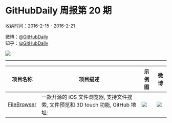 # GitHubDaily 周报第 20 期

收纳时间：2016-2-15 - 2016-2-21

微博：[@GitHubDaily](https://weibo.com/GitHubDaily)    
知乎：[@GitHubDaily](https://www.zhihu.com/people/githubdaily)

![](https://raw.githubusercontent.com/GitHubDaily/GitHubDaily/master/assets/weixin.png)

---

项目名称 | 项目描述 | 示例图 | 微博
--- | --- | --- | ---
[FileBrowser](status.github_url) | 一款开源的 iOS 文件浏览器, 支持文件搜索, 文件预览和 3D touch 功能, GitHub 地址: | ![](http://ww1.sinaimg.cn/large/006fiYtfjw1f13r1amfd0g30dc0nonpd.gif) | [![](https://raw.githubusercontent.com/GitHubDaily/GitHubDaily/master/assets/sina_logo.png)](https://weibo.com/5722964389/DirH15Z0h)
